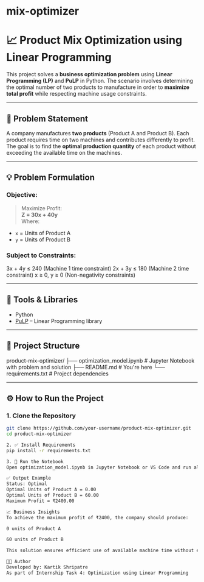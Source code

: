 # mix-optimizer
# 📈 Product Mix Optimization using Linear Programming

This project solves a **business optimization problem** using **Linear Programming (LP)** and **PuLP** in Python. The scenario involves determining the optimal number of two products to manufacture in order to **maximize total profit** while respecting machine usage constraints.

---

## 🧠 Problem Statement

A company manufactures **two products** (Product A and Product B). Each product requires time on two machines and contributes differently to profit. The goal is to find the **optimal production quantity** of each product without exceeding the available time on the machines.

---

## 💡 Problem Formulation

### Objective:
> Maximize Profit:  
> **Z = 30x + 40y**  
Where:
- `x` = Units of Product A
- `y` = Units of Product B

### Subject to Constraints:
3x + 4y ≤ 240 (Machine 1 time constraint) 2x + 3y ≤ 180 (Machine 2 time constraint) x ≥ 0, y ≥ 0 (Non-negativity constraints)

---

## 🧪 Tools & Libraries

- Python
- [PuLP](https://coin-or.github.io/pulp/) – Linear Programming library

---

## 📁 Project Structure

product-mix-optimizer/ ├── optimization_model.ipynb # Jupyter Notebook with problem and solution ├── README.md # You're here └── requirements.txt # Project dependencies


---

## ⚙️ How to Run the Project

### 1. Clone the Repository
```bash
git clone https://github.com/your-username/product-mix-optimizer.git
cd product-mix-optimizer

2. ✅ Install Requirements
pip install -r requirements.txt

3. 🚀 Run the Notebook
Open optimization_model.ipynb in Jupyter Notebook or VS Code and run all the cells.

✅ Output Example
Status: Optimal
Optimal Units of Product A = 0.00
Optimal Units of Product B = 60.00
Maximum Profit = ₹2400.00

📈 Business Insights
To achieve the maximum profit of ₹2400, the company should produce:

0 units of Product A

60 units of Product B

This solution ensures efficient use of available machine time without exceeding the operational limits.

👨‍💻 Author
Developed by: Kartik Shripatre
As part of Internship Task 4: Optimization using Linear Programming

